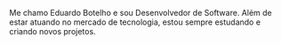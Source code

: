 Me chamo Eduardo Botelho e sou Desenvolvedor de Software. 
Além de estar atuando no mercado de tecnologia, estou sempre estudando e criando novos projetos.
